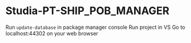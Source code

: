 # Studia-PT-SHIP_POB_MANAGER

Run `update-database` in package manager console
Run project in VS
Go to localhost:44302 on your web browser
